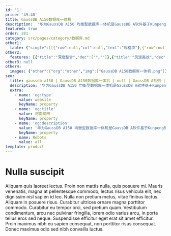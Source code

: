 ```yaml
---
id: '1'
price: '49.40'
title: GaussDB A150数据库一体机
description:  '华为GaussDB A150 均衡型数据库一体机是GaussDB A软件基于Kunpeng硬件架构的一体机产品，采用分布式数据库集群部署方式，主要适用于通用分析型业务需求。'
featured: true
order: 281
category: src/pages/category/数据库.md
other1: 
  table: {"single":[[{"row":null,"col":null,"text":"规格项"},{"row":null,"col":null,"text":"配置"}],[{"row":null,"col":null,"text":"机型"},{"row":null,"col":null,"text":"2U机架服务器"}],[{"row":null,"col":null,"text":"处理器"},{"row":null,"col":null,"text":"2 * Kunpeng920处理器（48 Core@2. 6GHz）"}],[{"row":null,"col":null,"text":"内存"},{"row":null,"col":null,"text":"16 * 32GB DDR4"}],[{"row":null,"col":null,"text":"本地硬盘"},{"row":null,"col":null,"text":"• 数据盘：25 * 1. 8TB HDD SAS 盘，配置RAID5\n• 系统盘：2 * 600GB HDD SAS 盘，配置RAID1"}],[{"row":null,"col":null,"text":"网络配置"},{"row":null,"col":null,"text":"• 业务平面: 2 * 25GE/10GE光口\n• 管理平面: 2 * GE电口"}],[{"row":null,"col":null,"text":"数据库"},{"row":null,"col":null,"text":"GaussDB A"}]]}
other2:
  features: [{"title":"深度整合","dec":["",""]},{"title":"灵活高效","dec":["",""]},{"title":"高可用","dec":["",""]}]
other3: null
other4:
  images: {"other":{"org":"other","img":["GaussDB A150数据库一体机.png"]}}
seo:
  title: gaussdb-a150 | GaussDB A150数据库一体机 | null | GaussDB A系列 | 数据库 | 数据中心
  description: '华为GaussDB A150 均衡型数据库一体机是GaussDB A软件基于Kunpeng硬件架构的一体机产品，采用分布式数据库集群部署方式，主要适用于通用分析型业务需求。'
  extra:
    - name: 'og:type'
      value: website
      keyName: property
    - name: 'og:title'
      value: 河南网田
      keyName: property
    - name: 'og:description'
      value: '华为GaussDB A150 均衡型数据库一体机是GaussDB A软件基于Kunpeng硬件架构的一体机产品，采用分布式数据库集群部署方式，主要适用于通用分析型业务需求。'
      keyName: property
    - name: Robots
      value: all
template: product
---
```


# Nulla suscipit

Aliquam quis laoreet lectus. Proin non mattis nulla, quis posuere mi. Mauris venenatis, magna at pellentesque commodo, lectus risus vehicula elit, nec dignissim nisl sapien id leo. Nulla non pretium metus, vitae finibus lectus. Aliquam in posuere risus. Curabitur ultrices ornare magna porttitor commodo. Curabitur eu tempor orci, sed pretium quam. Vestibulum condimentum, arcu nec pulvinar fringilla, lorem odio varius arcu, in porta tellus eros sed neque. Suspendisse efficitur eget erat sit amet efficitur. Proin maximus nibh eu sapien consequat, non porttitor risus consequat. Donec maximus odio sed nibh convallis luctus.